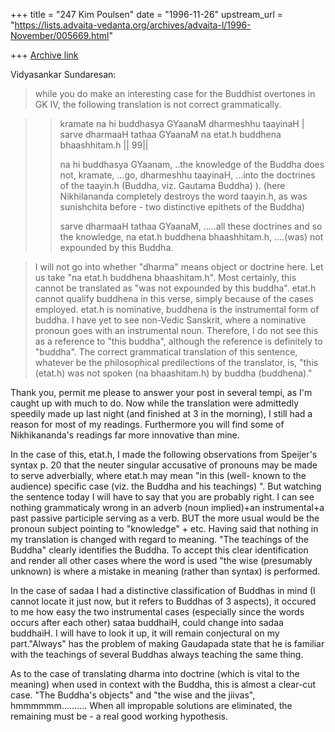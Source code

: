 +++
title = "247 Kim Poulsen"
date = "1996-11-26"
upstream_url = "https://lists.advaita-vedanta.org/archives/advaita-l/1996-November/005669.html"

+++
[Archive link](https://lists.advaita-vedanta.org/archives/advaita-l/1996-November/005669.html)

Vidyasankar Sundaresan:
>while you do make an interesting case for the Buddhist overtones in GK IV,
>the following translation is not correct grammatically.

>> kramate na hi buddhasya GYaanaM dharmeshhu taayinaH |
>> sarve dharmaaH tathaa GYaanaM na etat.h buddhena bhaashhitam.h || 99||
>>
>> na hi buddhasya GYaanam, ..the knowledge of the Buddha does not,
>> kramate, ...go, dharmeshhu taayinaH, ...into the doctrines of the
      taayin.h
>> (Buddha, viz. Gautama Buddha) ).
>> (here Nikhilananda completely destroys the word taayin.h, as
>> was sunishchita before - two distinctive epithets of the Buddha)
>>
>> sarve dharmaaH tathaa GYaanaM, .....all these doctrines and so the
>> knowledge, na etat.h buddhena bhaashhitam.h, ....(was) not expounded
>> by this Buddha.

>I will not go into whether "dharma" means object or doctrine here. Let us
>take "na etat.h buddhena bhaashitam.h". Most certainly, this cannot be
>translated as "was not expounded by this buddha". etat.h cannot qualify
>buddhena in this verse, simply because of the cases employed. etat.h is
>nominative, buddhena is the instrumental form of buddha. I have yet to see
>non-Vedic Sanskrit, where a nominative pronoun goes with an instrumental
>noun. Therefore, I do not see this as a reference to "this buddha",
>although the reference is definitely to "buddha". The correct grammatical
>translation of this sentence, whatever be the philosophical predilections
>of the translator, is, "this (etat.h) was not spoken (na bhaashitam.h) by
>buddha (buddhena)."

  Thank you, permit me please to answer your post in several tempi, as I'm
caught up with much to do. Now while the translation were admittedly
speedily made up last night (and finished at 3 in the morning), I still had
a
reason for most of my readings. Furthermore you will find some of
Nikhikananda's readings far more innovative than mine.

  In the case of this, etat.h, I made the following observations from
Speijer's  syntax p. 20 that the neuter singular accusative of pronouns
may be made to serve adverbially, where etat.h may mean "in this (well-
known
to the audience)  specific case (viz. the Buddha and his teachings) ". But
watching the sentence today I will have to say that you are probably right.
I can
see nothing grammaticaly wrong in an adverb (noun implied)+an
instrumental+a
past passive participle serving  as a verb. BUT the more usual would be the
pronoun
subject  pointing to "knowledge" + etc.
  Having said that nothing in my translation is changed with regard to
meaning. "The teachings of the Buddha" clearly identifies the Buddha. To
accept
this clear identification and render all other cases where the word is used
"the wise
(presumably unknown) is where a mistake in meaning (rather than syntax) is
performed.

  In the case of sadaa I had a distinctive classification of Buddhas in
mind (I  cannot locate it just now, but it refers to Buddhas of 3 aspects),
it
occured to me how easy the two instrumental cases (especially since the
words
occurs after each other) sataa buddhaiH, could change into sadaa buddhaiH.
  I will have to look it up, it will remain conjectural on my part."Always"
has the  problem of making Gaudapada state that he is familiar with the
teachings of several Buddhas always teaching the same thing.

  As to the case of translating dharma into doctrine (which is vital to the
meaning) when used in context with the Buddha, this is almost a clear-cut
case.  "The Buddha's objects" and "the wise and the jiivas",
hmmmmmm..........
When all impropable solutions are eliminated, the remaining must be - a
real good working hypothesis.

